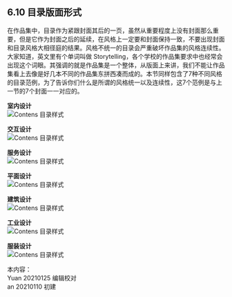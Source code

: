 ## 6.10 目录版面形式

在作品集中，目录作为紧跟封面其后的一页，虽然从重要程度上没有封面那么重要，但是它作为封面之后的延续，在风格上一定要和封面保持一致，不要出现封面和目录风格大相径庭的结果。风格不统一的目录会严重破坏作品集的风格连续性。大家知道，英文里有个单词叫做 Storytelling，各个学校的作品集要求中也经常会出现这个词眼。其强调的就是作品集是一个整体，从版面上来讲，我们不能让作品集看上去像是好几本不同的作品集东拼西凑而成的。本节同样包含了7种不同风格的目录范例，为了告诉你们什么是所谓的风格统一以及连续性，这7个范例是与上一节的7个封面一一对应的。

**室内设计**  
![Contens 目录样式](http://kitpic.makebi.net/2021/lk_50.jpg)

**交互设计**  
![Contens 目录样式](http://kitpic.makebi.net/2021/lk_51.jpg)  

**服务设计**  
![Contens 目录样式](http://kitpic.makebi.net/2021/lk_56.jpg)  

**平面设计**  
![Contens 目录样式](http://kitpic.makebi.net/2021/lk_52.jpg)  

**建筑设计**  
![Contens 目录样式](http://kitpic.makebi.net/2021/lk_53.jpg)  

**工业设计**  
![Contens 目录样式](http://kitpic.makebi.net/2021/lk_54.jpg)  

**服装设计**  
![Contens 目录样式](http://kitpic.makebi.net/2021/lk_55.jpg)   


本内容：  
Yuan 20210125 编辑校对  
an 20210110 初建
